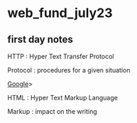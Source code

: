 # web_fund_july23

## first day notes

HTTP
: Hyper Text Transfer Protocol

Protocol
: procedures for a given situation

[Google](www.google.com)>

HTML
: Hyper Text Markup Language

Markup
: impact on the writing

